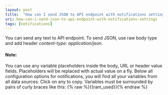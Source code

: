 ```yaml
---
layout: post
title:  "How can I send JSON to API endpoint with notifications settings?"
uri: how-can-i-send-json-to-api-endpoint-with-notifications-settings
tags: [notifications]
---
```


<p>
    You can send any text to API endpoint. To send JSON, use raw body type and add header <em>content-type:
    application/json</em>.
</p>

<!--more-->

<h4>Note:</h4>
<p>
    You can use any variable placeholders inside the body, URL or header value fields. Placeholders will be replaced
    with actual value on a fly. Below all configuration options for notifications, you will find all your variables from
    all data sources. Click on any to copy. Variables must be surrounded by pairs of curly braces like this:
    <span class="t-code">{% raw %}{{ram_used}}{% endraw %}</span>
</p>
